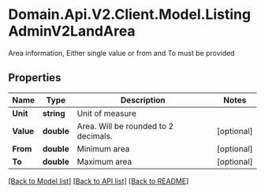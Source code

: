 # Domain.Api.V2.Client.Model.ListingAdminV2LandArea
Area information, Either single value or from and To must be provided
## Properties

Name | Type | Description | Notes
------------ | ------------- | ------------- | -------------
**Unit** | **string** | Unit of measure | 
**Value** | **double** | Area. Will be rounded to 2 decimals. | [optional] 
**From** | **double** | Minimum area | [optional] 
**To** | **double** | Maximum area | [optional] 

[[Back to Model list]](../README.md#documentation-for-models) [[Back to API list]](../README.md#documentation-for-api-endpoints) [[Back to README]](../README.md)

